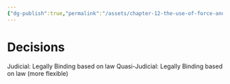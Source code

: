 ```yaml
---
{"dg-publish":true,"permalink":"/assets/chapter-12-the-use-of-force-and-peaceful-settlement/differences/decisions/"}
---
```


# Decisions

Judicial: Legally Binding based on law
Quasi-Judicial: Legally Binding based on law (more flexible)